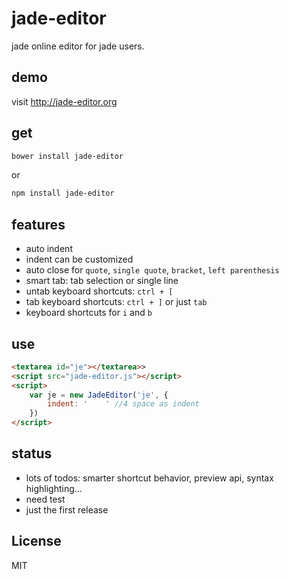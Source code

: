 # jade-editor
jade online editor for jade users.

## demo
visit <a href='http://jade-editor.org'>http://jade-editor.org</a>

## get
```bash
bower install jade-editor
```

or

```bash
npm install jade-editor
```

## features
- auto indent
- indent can be customized
- auto close for <code>quote</code>, <code>single quote</code>, <code>bracket</code>, <code>left parenthesis</code>
- smart tab: tab selection or single line
- untab keyboard shortcuts: <code>ctrl + [</code>
- tab keyboard shortcuts: <code>ctrl + ]</code> or just <code>tab</code>
- keyboard shortcuts for <code>i</code> and <code>b</code>

## use
```html
<textarea id="je"></textarea>>
<script src="jade-editor.js"></script>
<script>
    var je = new JadeEditor('je', {
        indent: '    ' //4 space as indent
    })
</script>
```

## status
- lots of todos: smarter shortcut behavior, preview api, syntax highlighting...
- need test
- just the first release

## License
MIT
